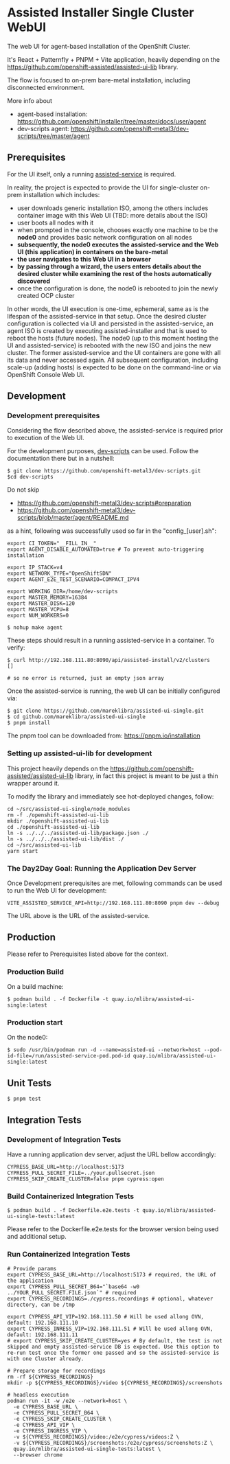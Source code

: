 # Assisted Installer Single Cluster WebUI

The web UI for agent-based installation of the OpenShift Cluster.

It's React + Patternfly + PNPM + Vite application, heavily depending on the
https://github.com/openshift-assisted/assisted-ui-lib library.

The flow is focused to on-prem bare-metal installation, including disconnected environment.

More info about

- agent-based installation: https://github.com/openshift/installer/tree/master/docs/user/agent
- dev-scripts agent: https://github.com/openshift-metal3/dev-scripts/tree/master/agent

## Prerequisites

For the UI itself, only a running [assisted-service](https://github.com/openshift/assisted-service)
is required.

In reality, the project is expected to provide the UI for single-cluster on-prem installation which
includes:

- user downloads generic installation ISO, among the others includes container image with this Web
  UI (TBD: more details about the ISO)
- user boots all nodes with it
- when prompted in the console, chooses exactly one machine to be the **node0** and provides basic
  network configuration on all nodes
- **subsequently, the node0 executes the assisted-service and the Web UI (this application) in
  containers on the bare-metal**
- **the user navigates to this Web UI in a browser**
- **by passing through a wizard, the users enters details about the desired cluster while examining
  the rest of the hosts automatically discovered**
- once the configuration is done, the node0 is rebooted to join the newly created OCP cluster

In other words, the UI execution is one-time, ephemeral, same as is the lifespan of the
assisted-service in that setup. Once the desired cluster configuration is collected via UI and
persisted in the assisted-service, an agent ISO is created by executing assisted-installer and that
is used to reboot the hosts (future nodes). The node0 (up to this moment hosting the UI and
assisted-service) is rebooted with the new ISO and joins the new cluster. The former
assisted-service and the UI containers are gone with all its data and never accessed again. All
subsequent configuration, including scale-up (adding hosts) is expected to be done on the
command-line or via OpenShift Console Web UI.

## Development

### Development prerequisites

Considering the flow described above, the assisted-service is required prior to execution of the Web
UI.

For the development purposes,
[dev-scripts](https://github.com/openshift-metal3/dev-scripts/tree/master/agent) can be used. Follow
the documentation there but in a nutshell:

```
$ git clone https://github.com/openshift-metal3/dev-scripts.git
$cd dev-scripts
```

Do not skip

- https://github.com/openshift-metal3/dev-scripts#preparation
- https://github.com/openshift-metal3/dev-scripts/blob/master/agent/README.md

as a hint, following was successfully used so far in the "config\_[user].sh":

```
export CI_TOKEN="__FILL_IN__"
export AGENT_DISABLE_AUTOMATED=true # To prevent auto-triggering installation

export IP_STACK=v4
export NETWORK_TYPE="OpenShiftSDN"
export AGENT_E2E_TEST_SCENARIO=COMPACT_IPV4

export WORKING_DIR=/home/dev-scripts
export MASTER_MEMORY=16384
export MASTER_DISK=120
export MASTER_VCPU=8
export NUM_WORKERS=0

```

```
$ nohup make agent
```

These steps should result in a running assisted-service in a container. To verify:

```
$ curl http://192.168.111.80:8090/api/assisted-install/v2/clusters
[]

# so no error is returned, just an empty json array
```

Once the assisted-service is running, the web UI can be initially configured via:

```
$ git clone https://github.com/mareklibra/assisted-ui-single.git
$ cd github.com/mareklibra/assisted-ui-single
$ pnpm install
```

The pnpm tool can be downloaded from: https://pnpm.io/installation

### Setting up assisted-ui-lib for development

This project heavily depends on the https://github.com/openshift-assisted/assisted-ui-lib library,
in fact this project is meant to be just a thin wrapper around it.

To modify the library and immediately see hot-deployed changes, follow:

```
cd ~/src/assisted-ui-single/node_modules
rm -f ./openshift-assisted-ui-lib
mkdir ./openshift-assisted-ui-lib
cd ./openshift-assisted-ui-lib
ln -s ../../../assisted-ui-lib/package.json ./
ln -s ../../../assisted-ui-lib/dist ./
cd ~/src/assisted-ui-lib
yarn start

```

### The Day2Day Goal: Running the Application Dev Server

Once Development prerequisites are met, following commands can be used to run the Web UI for
development:

```
VITE_ASSISTED_SERVICE_API=http://192.168.111.80:8090 pnpm dev --debug
```

The URL above is the URL of the assisted-service.

## Production

Please refer to Prerequisites listed above for the context.

### Production Build

On a build machine:

```
$ podman build . -f Dockerfile -t quay.io/mlibra/assisted-ui-single:latest
```

### Production start

On the node0:

```
$ sudo /usr/bin/podman run -d --name=assisted-ui --network=host --pod-id-file=/run/assisted-service-pod.pod-id quay.io/mlibra/assisted-ui-single:latest
```

## Unit Tests

```
$ pnpm test
```

## Integration Tests

### Development of Integration Tests

Have a running application dev server, adjust the URL bellow accordingly:

```
CYPRESS_BASE_URL=http://localhost:5173 CYPRESS_PULL_SECRET_FILE=../your.pullsecret.json CYPRESS_SKIP_CREATE_CLUSTER=false pnpm cypress:open
```

### Build Containerized Integration Tests

```
$ podman build . -f Dockerfile.e2e.tests -t quay.io/mlibra/assisted-ui-single-tests:latest
```

Please refer to the Dockerfile.e2e.tests for the browser version being used and additional setup.

### Run Containerized Integration Tests

```
# Provide params
export CYPRESS_BASE_URL=http://localhost:5173 # required, the URL of the application
export CYPRESS_PULL_SECRET_B64="`base64 -w0 ../YOUR_PULL_SECRET.FILE.json`" # required
export CYPRESS_RECORDINGS=./cypress.recordings # optional, whatever directory, can be /tmp

export CYPRESS_API_VIP=192.168.111.50 # Will be used allong OVN, default: 192.168.111.10
export CYPRESS_INRESS_VIP=192.168.111.51 # Will be used allong OVN, default: 192.168.111.11
# export CYPRESS_SKIP_CREATE_CLUSTER=yes # By default, the test is not skipped and empty assisted-service DB is expected. Use this option to re-run test once the former one passed and so the assisted-service is with one Cluster already.

# Prepare storage for recordings
rm -rf ${CYPRESS_RECORDINGS}
mkdir -p ${CYPRESS_RECORDINGS}/video ${CYPRESS_RECORDINGS}/screenshots

# headless execution
podman run -it -w /e2e --network=host \
  -e CYPRESS_BASE_URL \
  -e CYPRESS_PULL_SECRET_B64 \
  -e CYPRESS_SKIP_CREATE_CLUSTER \
  -e CYPRESS_API_VIP \
  -e CYPRESS_INGRESS_VIP \
  -v ${CYPRESS_RECORDINGS}/video:/e2e/cypress/videos:Z \
  -v ${CYPRESS_RECORDINGS}/screenshots:/e2e/cypress/screenshots:Z \
  quay.io/mlibra/assisted-ui-single-tests:latest \
  --browser chrome
```
